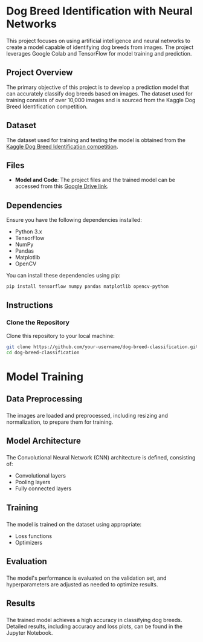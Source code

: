 # Dog Breed Identification with Neural Networks

This project focuses on using artificial intelligence and neural networks to create a model capable of identifying dog breeds from images. The project leverages Google Colab and TensorFlow for model training and prediction.

## Project Overview

The primary objective of this project is to develop a prediction model that can accurately classify dog breeds based on images. The dataset used for training consists of over 10,000 images and is sourced from the Kaggle Dog Breed Identification competition.

## Dataset

The dataset used for training and testing the model is obtained from the [Kaggle Dog Breed Identification competition](https://www.kaggle.com/competitions/dog-breed-identification/data).

## Files

- **Model and Code**: The project files and the trained model can be accessed from this [Google Drive link](https://drive.google.com/drive/folders/1Avqkdinlfa3bsqkiA1FzLcDdQ7Iyz73D).

## Dependencies

Ensure you have the following dependencies installed:

- Python 3.x
- TensorFlow
- NumPy
- Pandas
- Matplotlib
- OpenCV

You can install these dependencies using pip:

```sh
pip install tensorflow numpy pandas matplotlib opencv-python
```

## Instructions

### Clone the Repository

Clone this repository to your local machine:
```bash
git clone https://github.com/your-username/dog-breed-classification.git
cd dog-breed-classification
```

# Model Training

## Data Preprocessing
###

The images are loaded and preprocessed, including resizing and normalization, to prepare them for training.

## Model Architecture
###

The Convolutional Neural Network (CNN) architecture is defined, consisting of:

* Convolutional layers
* Pooling layers
* Fully connected layers

## Training
###

The model is trained on the dataset using appropriate:

* Loss functions
* Optimizers

## Evaluation
###

The model's performance is evaluated on the validation set, and hyperparameters are adjusted as needed to optimize results.

## Results
###

The trained model achieves a high accuracy in classifying dog breeds. Detailed results, including accuracy and loss plots, can be found in the Jupyter Notebook.
